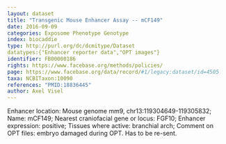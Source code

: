 ```yaml
---
layout: dataset  
title: "Transgenic Mouse Enhancer Assay -- mCF149"  
date: 2016-09-09  
categories: Exposome Phenotype Genotype  
index: biocaddie  
type: http://purl.org/dc/dcmitype/Dataset  
datatypes:{"Enhancer reporter data","OPT images"}  
identifier: FB00000186  
rights: https://www.facebase.org/methods/policies/  
page: https://www.facebase.org/data/record/#1/legacy:dataset/id=4505  
taxa: NCBITaxon:10090  
references: "PMID:18836445"  
author: Axel Visel
---
```

 Enhancer location: Mouse genome mm9, chr13:119304649-119305832; Name: mCF149; Nearest craniofacial gene or locus: FGF10; Enhancer expression: positive; Tissues where active: branchial arch; Comment on OPT files: embryo damaged during OPT. Has to be re-sent. 
